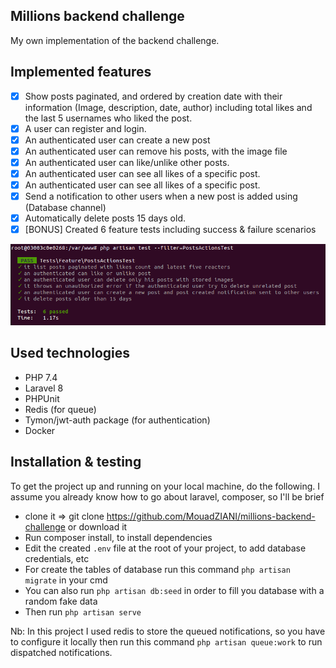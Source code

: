 ## Millions backend challenge
My own implementation of the backend challenge. 

## Implemented features
* [x] Show posts paginated, and ordered by creation date with their information (Image, description, date, author) including
  total likes and the last 5 usernames who liked the post.
* [x] A user can register and login.
* [x] An authenticated user can create a new post
* [x] An authenticated user can remove his posts, with the image file
* [x] An authenticated user can like/unlike other posts.
* [x] An authenticated user can see all likes of a specific post.
* [x] An authenticated user can see all likes of a specific post.
* [x] Send a notification to other users when a new post is added using (Database channel)
* [x] Automatically delete posts 15 days old.
* [x] [BONUS] Created 6 feature tests including success & failure scenarios

![](doc/tests.png)

## Used technologies

- PHP 7.4
- Laravel 8
- PHPUnit
- Redis (for queue)
- Tymon/jwt-auth package (for authentication)
- Docker

## Installation & testing

To get the project up and running on your local machine, do the following. I assume you already know how to go about laravel, composer, so I'll be brief

- clone it => git clone https://github.com/MouadZIANI/millions-backend-challenge or download it
- Run composer install, to install dependencies
- Edit the created ``.env`` file at the root of your project, to add database credentials, etc
- For create the tables of database run this command ``php artisan migrate`` in your cmd
- You can also run ``` php artisan db:seed ``` in order to fill you database with a random fake data
- Then run ``` php artisan serve ```

Nb: In this project I used redis to store the queued notifications, so you have to configure it locally then run this command ``php artisan queue:work`` to run dispatched notifications.






